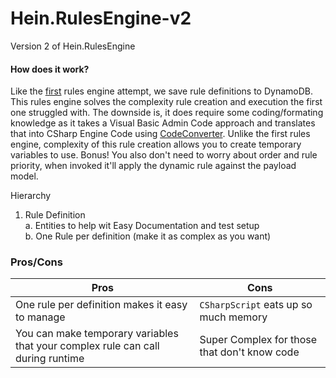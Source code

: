 # Hein.RulesEngine-v2
Version 2 of Hein.RulesEngine

#### How does it work?
Like the [first](https://github.com/brandonhein/Hein.RulesEngine) rules engine attempt, we save rule definitions to DynamoDB.  This rules engine solves the complexity rule creation and execution the first one struggled with.  The downside is, it does require some coding/formating knowledge as it takes a Visual Basic Admin Code approach and translates that into CSharp Engine Code using [CodeConverter](https://github.com/icsharpcode/CodeConverter).  Unlike the first rules engine, complexity of this rule creation allows you to create temporary variables to use. Bonus!  You also don't need to worry about order and rule priority, when invoked it'll apply the dynamic rule against the payload model.


Hierarchy
1. Rule Definition  
a. Entities to help wit Easy Documentation and test setup  
b. One Rule per definition (make it as complex as you want)  

### Pros/Cons
| Pros | Cons |
| --- | --- |
| One rule per definition makes it easy to manage | `CSharpScript` eats up so much memory |
| You can make temporary variables that your complex rule can call during runtime | Super Complex for those that don't know code |
